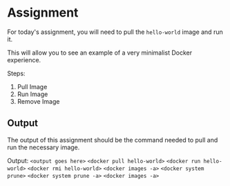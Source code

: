 # Assignment

For today's assignment, you will need to pull the `hello-world` image and run it.

This will allow you to see an example of a very minimalist Docker experience.

Steps:

1. Pull Image
1. Run Image
1. Remove Image

## Output

The output of this assignment should be the command needed to pull and run the necessary image.

Output: `<output goes here>`
`<docker pull hello-world>`
`<docker run hello-world>`
`<docker rmi hello-world>`
`<docker images -a>`
`<docker system prune>`
`<docker system prune -a>`
`<docker images -a>`
